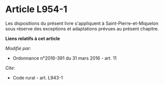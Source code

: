 # Article L954-1

Les dispositions du présent livre s'appliquent à Saint-Pierre-et-Miquelon sous réserve des exceptions et adaptations prévues
au présent chapitre.

**Liens relatifs à cet article**

_Modifié par_:

  - Ordonnance n°2016-391 du 31 mars 2016 - art. 11

_Cite_:

  - Code rural - art. L943-1
